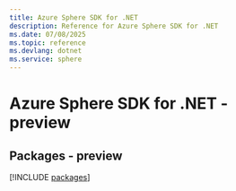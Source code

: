 ```yaml
---
title: Azure Sphere SDK for .NET
description: Reference for Azure Sphere SDK for .NET
ms.date: 07/08/2025
ms.topic: reference
ms.devlang: dotnet
ms.service: sphere
---
```

# Azure Sphere SDK for .NET - preview
## Packages - preview
[!INCLUDE [packages](sphere-index.md)]